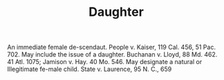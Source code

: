 ---
title: Daughter
letter: D
permalink: "/definitions/bld-daughter.html"
body: An immediate female de-scendaut. People v. Kaiser, 119 Cal. 456, 51 Pac. 702.
  May include the issue of a daughter. Buchanan v. Lloyd, 88 Md. 462. 41 Atl. 1075;
  Jamison v. Hay. 40 Mo. 546. May designate a natural or Illegitimate fe-male child.
  State v. Laurence, 95 N. C., 659
published_at: '2018-07-07'
source: Black's Law Dictionary 2nd Ed (1910)
layout: post
---